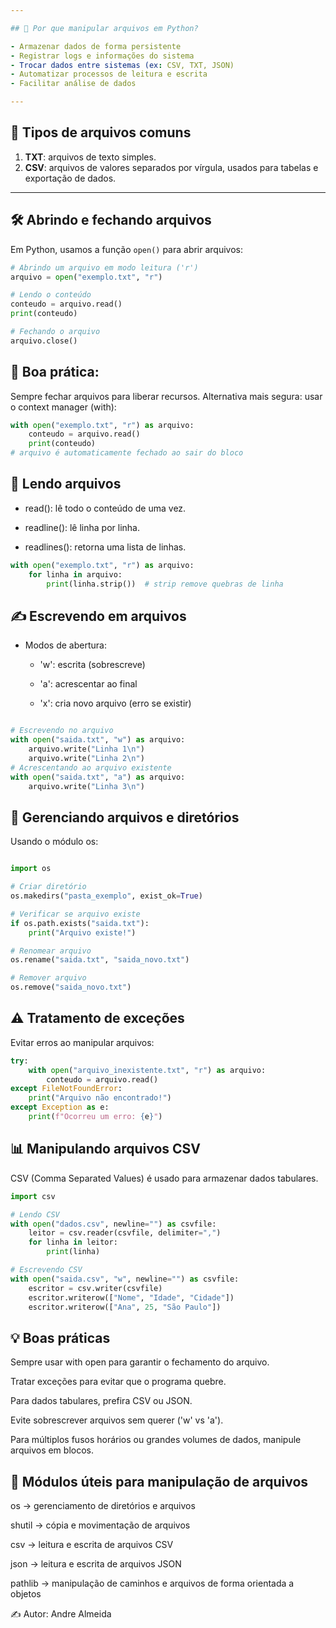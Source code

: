 ```yaml
---

## 📌 Por que manipular arquivos em Python?

- Armazenar dados de forma persistente
- Registrar logs e informações do sistema
- Trocar dados entre sistemas (ex: CSV, TXT, JSON)
- Automatizar processos de leitura e escrita
- Facilitar análise de dados

---
```


## 📝 Tipos de arquivos comuns

1. **TXT**: arquivos de texto simples.
2. **CSV**: arquivos de valores separados por vírgula, usados para tabelas e exportação de dados.

---

## 🛠️ Abrindo e fechando arquivos

Em Python, usamos a função `open()` para abrir arquivos:

```python
# Abrindo um arquivo em modo leitura ('r')
arquivo = open("exemplo.txt", "r")

# Lendo o conteúdo
conteudo = arquivo.read()
print(conteudo)

# Fechando o arquivo
arquivo.close()
```
## 📌 Boa prática:

Sempre fechar arquivos para liberar recursos.
Alternativa mais segura: usar o context manager (with):

```python
with open("exemplo.txt", "r") as arquivo:
    conteudo = arquivo.read()
    print(conteudo)
# arquivo é automaticamente fechado ao sair do bloco
```

## 📖 Lendo arquivos

 - read(): lê todo o conteúdo de uma vez.

 - readline(): lê linha por linha.

 - readlines(): retorna uma lista de linhas.

```python
with open("exemplo.txt", "r") as arquivo:
    for linha in arquivo:
        print(linha.strip())  # strip remove quebras de linha
```


## ✍️ Escrevendo em arquivos

* Modos de abertura:

    - 'w': escrita (sobrescreve)

    - 'a': acrescentar ao final

    - 'x': cria novo arquivo (erro se existir)

```python

# Escrevendo no arquivo
with open("saida.txt", "w") as arquivo:
    arquivo.write("Linha 1\n")
    arquivo.write("Linha 2\n")
# Acrescentando ao arquivo existente
with open("saida.txt", "a") as arquivo:
    arquivo.write("Linha 3\n")
```
## 📂 Gerenciando arquivos e diretórios

Usando o módulo os:


```python

import os

# Criar diretório
os.makedirs("pasta_exemplo", exist_ok=True)

# Verificar se arquivo existe
if os.path.exists("saida.txt"):
    print("Arquivo existe!")

# Renomear arquivo
os.rename("saida.txt", "saida_novo.txt")

# Remover arquivo
os.remove("saida_novo.txt")

```


## ⚠️ Tratamento de exceções

Evitar erros ao manipular arquivos:
```python
try:
    with open("arquivo_inexistente.txt", "r") as arquivo:
        conteudo = arquivo.read()
except FileNotFoundError:
    print("Arquivo não encontrado!")
except Exception as e:
    print(f"Ocorreu um erro: {e}")
```


## 📊 Manipulando arquivos CSV

CSV (Comma Separated Values) é usado para armazenar dados tabulares.

```python
import csv

# Lendo CSV
with open("dados.csv", newline="") as csvfile:
    leitor = csv.reader(csvfile, delimiter=",")
    for linha in leitor:
        print(linha)

# Escrevendo CSV
with open("saida.csv", "w", newline="") as csvfile:
    escritor = csv.writer(csvfile)
    escritor.writerow(["Nome", "Idade", "Cidade"])
    escritor.writerow(["Ana", 25, "São Paulo"])

```



## 💡 Boas práticas

Sempre usar with open para garantir o fechamento do arquivo.

Tratar exceções para evitar que o programa quebre.

Para dados tabulares, prefira CSV ou JSON.

Evite sobrescrever arquivos sem querer ('w' vs 'a').

Para múltiplos fusos horários ou grandes volumes de dados, manipule arquivos em blocos.

## 🔧 Módulos úteis para manipulação de arquivos

os → gerenciamento de diretórios e arquivos

shutil → cópia e movimentação de arquivos

csv → leitura e escrita de arquivos CSV

json → leitura e escrita de arquivos JSON

pathlib → manipulação de caminhos e arquivos de forma orientada a objetos

✍️ Autor: Andre Almeida